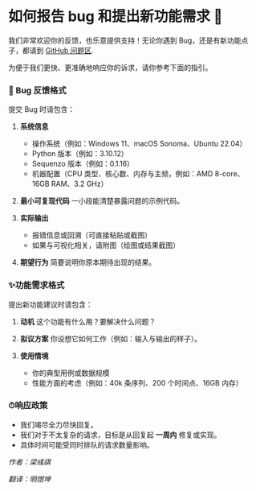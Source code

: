 <!--
 * @Author: Yuqi Liang dawson1900@live.com
 * @Date: 2025-09-16 22:59:31
 * @LastEditors: Yuqi Liang dawson1900@live.com
 * @LastEditTime: 2025-09-16 23:00:43
 * @FilePath: /SequenzoWebsite/docs/zh/faq/bug_reports_and_feature_requests.md
 * @Description: 这是默认设置,请设置`customMade`, 打开koroFileHeader查看配置 进行设置: https://github.com/OBKoro1/koro1FileHeader/wiki/%E9%85%8D%E7%BD%AE
-->
# 如何报告 bug 和提出新功能需求 💬
我们非常欢迎你的反馈，也乐意提供支持！无论你遇到 Bug，还是有新功能点子，都请到 [GitHub 问题区](https://github.com/Liang-Team/Sequenzo/issues).

为便于我们更快、更准确地响应你的诉求，请你参考下面的指引。

### 🐞 Bug 反馈格式

提交 Bug 时请包含：

1. **系统信息**

   * 操作系统（例如：Windows 11、macOS Sonoma、Ubuntu 22.04）
   * Python 版本（例如：3.10.12）
   * Sequenzo 版本（例如：0.1.16）
   * 机器配置（CPU 类型、核心数、内存与主频，例如：AMD 8-core、16GB RAM、3.2 GHz）

2. **最小可复现代码**
   一小段能清楚暴露问题的示例代码。

3. **实际输出**
    * 报错信息或回溯（可直接粘贴或截图）
    * 如果与可视化相关，请附图（绘图或结果截图）

4. **期望行为**
   简要说明你原本期待出现的结果。

### ✨功能需求格式

提出新功能建议时请包含：
1. **动机**
   这个功能有什么用？要解决什么问题？

2. **拟议方案**
    你设想它如何工作（例如：输入与输出的样子）。

3. **使用情境**

    * 你的典型用例或数据规模
    * 性能方面的考虑（例如：40k 条序列、200 个时间点、16GB 内存）

### ⏱响应政策

* 我们竭尽全力尽快回复。
* 我们对于不太复杂的请求，目标是从回复起 **一周内** 修复或实现。
* 具体时间可能受同时排队的请求数量影响。



_作者：梁彧祺_

_翻译：明煜坤_